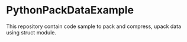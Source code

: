 # PythonPackDataExample
This repository contain code sample to pack and compress, upack data using struct module.
